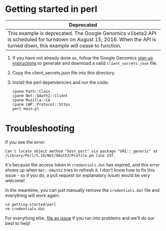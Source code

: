 # Getting started in perl

| Deprecated |
|--------------------|
| This example is deprecated. The Google Genomics v1beta2 API is scheduled for turndown on August 15, 2016. When the API is turned down, this example will cease to function. |

1. If you have not already done so, follow the Google Genomics [sign up instructions](https://cloud.google.com/genomics/install-genomics-tools#authenticate) to generate and download a valid ``client_secrets.json`` file.  

2. Copy the client_secrets.json file into this directory.

3. Install the perl dependencies and run the code:

    ```
    cpanm Path::Class
    cpanm Net::OAuth2::Client
    cpanm Mozilla::CA
    cpanm LWP::Protocol::https
    perl main.pl
    ```

# Troubleshooting

If you see the error:
```
Can't locate object method "host_port" via package "URI::_generic" at /Library/Perl/5.16/Net/OAuth2/Profile.pm line 197.
```

it's because the access token in `credentials.dat` has expired, and this error
shows up when `Net::OAuth2` tries to refresh it. I don't know how to fix this issue -
so if you do, a pull request (or explanatory issue) would be very welcome!

In the meantime, you can just manually remove the `credentials.dat` file
and everything will work again:
```
cd getting-started/perl
rm credentials.dat
```

For everything else,
[file an issue](https://github.com/googlegenomics/getting-started/issues/new)
if you run into problems and we'll do our best to help!
